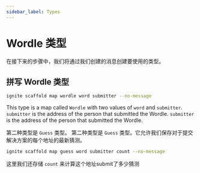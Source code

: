 ```yaml
---
sidebar_label: Types
---
```


# Wordle 类型

在接下来的步骤中，我们将通过我们创建的消息创建要使用的类型。

## 拼写 Wordle 类型

```sh
ignite scaffold map wordle word submitter --no-message
```

This type is a map called `Wordle` with two values of `word` and `submitter`. `submitter` is the address of the person that submitted the Wordle. `submitter` is the address of the person that submitted the Wordle.

第二种类型是 `Guess` 类型。 第二种类型是 ` Guess ` 类型。它允许我们保存对于提交解决方案的每个地址的最新猜测。

```sh
ignite scaffold map guess word submitter count --no-message
```

这里我们还存储 `count` 来计算这个地址submit了多少猜测
